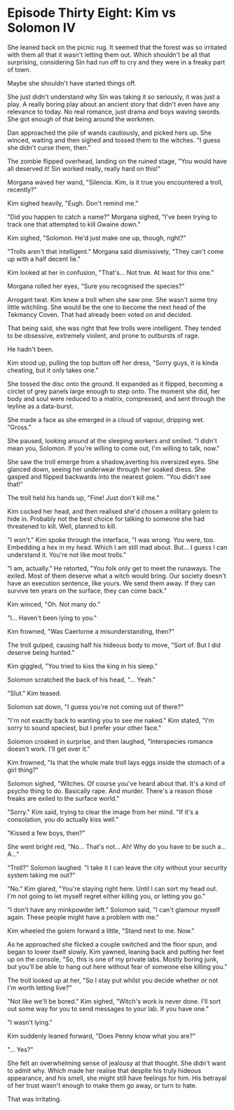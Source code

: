 # Episode Thirty Eight: Kim vs Solomon IV

She leaned back on the picnic rug. It seemed that the forest was so irritated with them all that it wasn't letting them out. Which shouldn't be all that surprising, considering Sin had run off to cry and they were in a freaky part of town.

Maybe she shouldn't have started things off.

She just didn't understand why Sin was taking it so seriously, it was just a play. A really boring play about an ancient story that didn't even have any relevance to today. No real romance, just drama and boys waving swords. She got enough of that being around the workmen.

Dan approached the pile of wands cautiously, and picked hers up. She winced, waiting and then sighed and tossed them to the witches. "I guess she didn't curse them, then."

The zombie flipped overhead, landing on the ruined stage, "You would have all deserved it! Sin worked really, really hard on this!"

Morgana waved her wand, "Silencia. Kim, is it true you encountered a troll, recently?"

Kim sighed heavily, "Eugh. Don't remind me."

"Did you happen to catch a name?" Morgana sighed, "I've been trying to track one that attempted to kill Gwaine down."

Kim sighed, "Solomon. He'd just make one up, though, right?"

"Trolls aren't that intelligent." Morgana said dismissively, "They can't come up with a half decent lie."

Kim looked at her in confusion, "That's... Not true. At least for this one."

Morgana rolled her eyes, "Sure you recognised the species?"

Arrogant twat. Kim knew a troll when she saw one. She wasn't some tiny little witchling. She would be the one to become the next head of the Tekmancy Coven. That had already been voted on and decided.

That being said, she was right that few trolls were intelligent. They tended to be obsessive, extremely violent, and prone to outbursts of rage.

He hadn't been.

Kim stood up, pulling the top button off her dress, "Sorry guys, it is kinda cheating, but it only takes one."

She tossed the disc onto the ground. It expanded as it flipped, becoming a circlet of grey panels large enough to step onto. The moment she did, her body and soul were reduced to a matrix, compressed, and sent through the leyline as a data-burst.

She made a face as she emerged in a cloud of vapour, dripping wet. "Gross."

She paused, looking around at the sleeping workers and smiled. "I didn't mean you, Solomon. If you're willing to come out, I'm willing to talk, now."

She saw the troll emerge from a shadow,averting his oversized eyes. She glanced down, seeing her underwear through her soaked dress. She gasped and flipped backwards into the nearest golem. "You didn't see that!"

The troll held his hands up, "Fine! Just don't kill me."

Kim cocked her head, and then realised she'd chosen a military golem to hide in. Probably not the best choice for talking to someone she had threatened to kill. Well, planned to kill.

"I won't." Kim spoke through the interface, "I was wrong. You were, too. Embedding a hex in my head. Which I am still mad about. But... I guess I can understand it. You're not like most trolls."

"I am, actually." He retorted, "You folk only get to meet the runaways. The exiled. Most of them deserve what a witch would bring. Our society doesn't have an execution sentence, like yours. We send them away. If they can survive ten years on the surface, they can come back."

Kim winced, "Oh. Not many do."

"I... Haven't been lying to you."

Kim frowned, "Was Caerlorne a misunderstanding, then?"

The troll gulped, causing half his hideous body to move, "Sort of. But I did deserve being hunted."

Kim giggled, "You tried to kiss the king in his sleep."

Solomon scratched the back of his head, "... Yeah."

"Slut." Kim teased.

Solomon sat down, "I guess you're not coming out of there?"

"I'm not exactly back to wanting you to see me naked." Kim stated, "I'm sorry to sound speciest, but I prefer your other face."

Solomon croaked in surprise, and then laughed, "Interspecies romance doesn't work. I'll get over it."

Kim frowned, "Is that the whole male troll lays eggs inside the stomach of a girl thing?"

Solomon sighed, "Witches. Of course you've heard about that. It's a kind of psycho thing to do. Basically rape. And murder. There's a reason those freaks are exiled to the surface world."

"Sorry." Kim said, trying to clear the image from her mind. "If it's a consolation, you do actually kiss well."

"Kissed a few boys, then?"

She went bright red, "No... That's not... Ah! Why do you have to be such a... A..."

"Troll?" Solomon laughed. "I take it I can leave the city without your security system taking me out?"

"No." Kim glared, "You're staying right here. Until I can sort my head out. I'm not going to let myself regret either killing you, or letting you go."

"I don't have any minkpowder left." Solomon said, "I can't glamour myself again. These people might have a problem with me."

Kim wheeled the golem forward a little, "Stand next to me. Now."

As he approached she flicked a couple switched and the floor spun, and began to lower itself slowly. Kim yawned, leaning back and putting her feet up on the console, "So, this is one of my private labs. Mostly boring junk, but you'll be able to hang out here without fear of someone else killing you."

The troll looked up at her, "So I stay put whilst you decide whether or not I'm worth letting live?"

"Not like we'll be bored." Kim sighed, "Witch's work is never done. I'll sort out some way for you to send messages to your lab. If you have one."

"I wasn't lying."

Kim suddenly leaned forward, "Does Penny know what you are?"

"... Yes?"

She felt an overwhelming sense of jealousy at that thought. She didn't want to admit why. Which made her realise that despite his truly hideous appearance, and his smell, she might still have feelings for him. His betrayal of her trust wasn't enough to make them go away, or turn to hate.

That was irritating.
